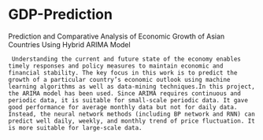 # GDP-Prediction
Prediction and Comparative Analysis of Economic Growth of Asian Countries Using Hybrid ARIMA Model

     Understanding the current and future state of the economy enables timely responses and policy measures to maintain economic and financial stability. The key focus in this work is to predict the growth of a particular country’s economic outlook using machine learning algorithms as well as data-mining techniques.In this project, the ARIMA model has been used. Since ARIMA requires continuous and periodic data, it is suitable for small-scale periodic data. It gave good performance for average monthly data but not for daily data. Instead, the neural network methods (including BP network and RNN) can predict well daily, weekly, and monthly trend of price fluctuation. It is more suitable for large-scale data. 
     
     
